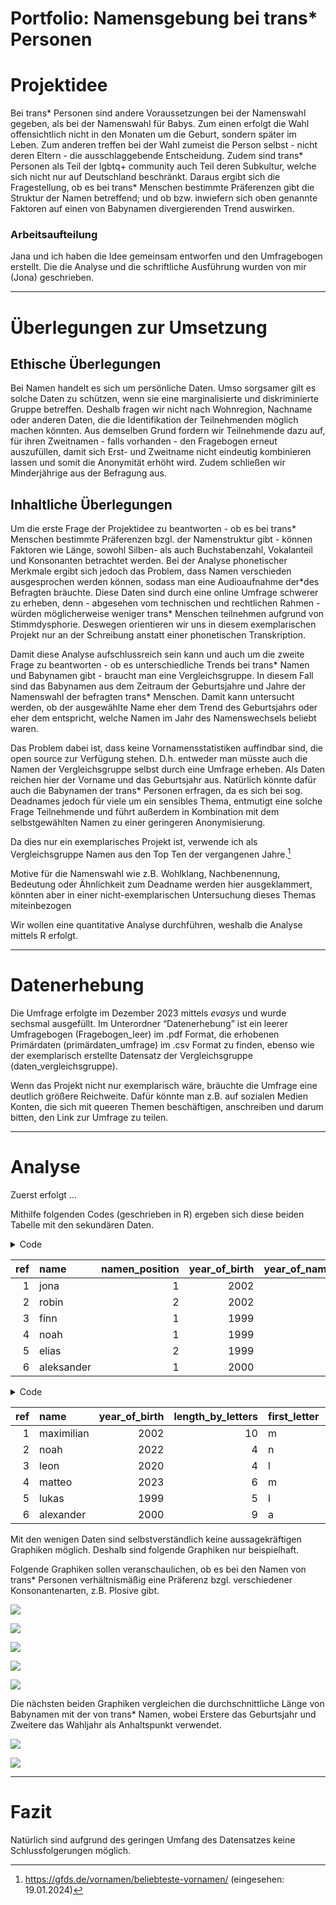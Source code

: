 # Portfolio: Namensgebung bei trans\* Personen

# Projektidee

Bei trans\* Personen sind andere Voraussetzungen bei der Namenswahl
gegeben, als bei der Namenswahl für Babys. Zum einen erfolgt die Wahl
offensichtlich nicht in den Monaten um die Geburt, sondern später im
Leben. Zum anderen treffen bei der Wahl zumeist die Person selbst -
nicht deren Eltern - die ausschlaggebende Entscheidung. Zudem sind
trans\* Personen als Teil der lgbtq+ community auch Teil deren
Subkultur, welche sich nicht nur auf Deutschland beschränkt. Daraus
ergibt sich die Fragestellung, ob es bei trans\* Menschen bestimmte
Präferenzen gibt die Struktur der Namen betreffend; und ob bzw.
inwiefern sich oben genannte Faktoren auf einen von Babynamen
divergierenden Trend auswirken.

### Arbeitsaufteilung

Jana und ich haben die Idee gemeinsam entworfen und den Umfragebogen
erstellt. Die die Analyse und die schriftliche Ausführung wurden von mir
(Jona) geschrieben.

------------------------------------------------------------------------

# Überlegungen zur Umsetzung

## Ethische Überlegungen

Bei Namen handelt es sich um persönliche Daten. Umso sorgsamer gilt es
solche Daten zu schützen, wenn sie eine marginalisierte und
diskriminierte Gruppe betreffen. Deshalb fragen wir nicht nach
Wohnregion, Nachname oder anderen Daten, die die Identifikation der
Teilnehmenden möglich machen könnten. Aus demselben Grund fordern wir
Teilnehmende dazu auf, für ihren Zweitnamen - falls vorhanden - den
Fragebogen erneut auszufüllen, damit sich Erst- und Zweitname nicht
eindeutig kombinieren lassen und somit die Anonymität erhöht wird. Zudem
schließen wir Minderjährige aus der Befragung aus.

## Inhaltliche Überlegungen

Um die erste Frage der Projektidee zu beantworten - ob es bei trans\*
Menschen bestimmte Präferenzen bzgl. der Namenstruktur gibt - können
Faktoren wie Länge, sowohl Silben- als auch Buchstabenzahl, Vokalanteil
und Konsonanten betrachtet werden. Bei der Analyse phonetischer Merkmale
ergibt sich jedoch das Problem, dass Namen verschieden ausgesprochen
werden können, sodass man eine Audioaufnahme der\*des Befragten
bräuchte. Diese Daten sind durch eine online Umfrage schwerer zu
erheben, denn - abgesehen vom technischen und rechtlichen Rahmen -
würden möglicherweise weniger trans\* Menschen teilnehmen aufgrund von
Stimmdysphorie. Deswegen orientieren wir uns in diesem exemplarischen
Projekt nur an der Schreibung anstatt einer phonetischen Transkription.

Damit diese Analyse aufschlussreich sein kann und auch um die zweite
Frage zu beantworten - ob es unterschiedliche Trends bei trans\* Namen
und Babynamen gibt - braucht man eine Vergleichsgruppe. In diesem Fall
sind das Babynamen aus dem Zeitraum der Geburtsjahre und Jahre der
Namenswahl der befragten trans\* Menschen. Damit kann untersucht werden,
ob der ausgewählte Name eher dem Trend des Geburtsjahrs oder eher dem
entspricht, welche Namen im Jahr des Namenswechsels beliebt waren.

Das Problem dabei ist, dass keine Vornamensstatistiken auffindbar sind,
die open source zur Verfügung stehen. D.h. entweder man müsste auch die
Namen der Vergleichsgruppe selbst durch eine Umfrage erheben. Als Daten
reichen hier der Vorname und das Geburtsjahr aus. Natürlich könnte dafür
auch die Babynamen der trans\* Personen erfragen, da es sich bei sog.
Deadnames jedoch für viele um ein sensibles Thema, entmutigt eine solche
Frage Teilnehmende und führt außerdem in Kombination mit dem
selbstgewählten Namen zu einer geringeren Anonymisierung.

Da dies nur ein exemplarisches Projekt ist, verwende ich als
Vergleichsgruppe Namen aus den Top Ten der vergangenen Jahre.[^1]

Motive für die Namenswahl wie z.B. Wohlklang, Nachbenennung, Bedeutung
oder Ähnlichkeit zum Deadname werden hier ausgeklammert, könnten aber in
einer nicht-exemplarischen Untersuchung dieses Themas miteinbezogen

Wir wollen eine quantitative Analyse durchführen, weshalb die Analyse
mittels R erfolgt.

------------------------------------------------------------------------

# Datenerhebung

Die Umfrage erfolgte im Dezember 2023 mittels *evasys* und wurde
sechsmal ausgefüllt. Im Unterordner “Datenerhebung” ist ein leerer
Umfragebogen (Fragebogen_leer) im .pdf Format, die erhobenen Primärdaten
(primärdaten_umfrage) im .csv Format zu finden, ebenso wie der
exemplarisch erstellte Datensatz der Vergleichsgruppe
(daten_vergleichsgruppe).

Wenn das Projekt nicht nur exemplarisch wäre, bräuchte die Umfrage eine
deutlich größere Reichweite. Dafür könnte man z.B. auf sozialen Medien
Konten, die sich mit queeren Themen beschäftigen, anschreiben und darum
bitten, den Link zur Umfrage zu teilen.

------------------------------------------------------------------------

# Analyse

Zuerst erfolgt …

Mithilfe folgenden Codes (geschrieben in R) ergeben sich diese beiden
Tabelle mit den sekundären Daten.

<details>
<summary>Code</summary>

``` r
library(tidyverse)
library(readr)
# import data sets
show_col_types = FALSE
primärdaten_umfrage <- read_csv("primärdaten_umfrage.csv")
daten_vergleichsgruppe <- read_delim("daten_vergleichsgruppe.csv", 
                                     delim = ";", escape_double = FALSE, trim_ws = TRUE)

# tidy data
transnames <- primärdaten_umfrage |> 
  select(-(zeitstempel:datensatz_ursprung))

transnames$name <- tolower(transnames$name)
daten_vergleichsgruppe$name <- tolower(daten_vergleichsgruppe$name)

# function to analyze tibble
analyse_names <- function(tbl) {
  tbl|> 
  mutate(length_by_letters = str_length(name),
         first_letter = str_extract(name, "^\\w"),
         last_letter = str_extract(name, "\\w$"),
         vowel_prop = (str_count(name, "[aeiou]")/str_length(name)),
         kons_plosiv = str_count(name, "[pbtdkg]"),
         kons_nasal = str_count(name, "[mn]"),
         kons_frikativ = str_count(name, "[fvsz]"),
         kons_vibrant = str_count(name, "[r]"),
         kons_approximant = str_count(name, "[lj]")
  )}

# analyzing transnames and vergleichsgruppe
transnames_analysed <- analyse_names(transnames)
vergleichsgruppe_analysed <- analyse_names(daten_vergleichsgruppe)

# output
knitr::kable(transnames_analysed,)
```

</details>

| ref | name       | namen_position | year_of_birth | year_of_name_change | maennlich | weiblich | transmaskulin | transfeminin | nicht_binaer | agender | genderfluid | anders_gender | anders_genderidentity_specified | length_by_letters | first_letter | last_letter | vowel_prop | kons_plosiv | kons_nasal | kons_frikativ | kons_vibrant | kons_approximant |
|----:|:-----------|---------------:|--------------:|--------------------:|----------:|---------:|--------------:|-------------:|-------------:|--------:|------------:|--------------:|:--------------------------------|------------------:|:-------------|:------------|-----------:|------------:|-----------:|--------------:|-------------:|-----------------:|
|   1 | jona       |              1 |          2002 |                2022 |         0 |        0 |             1 |            0 |            0 |       0 |           0 |             0 | NA                              |                 4 | j            | a           |       0.50 |           0 |          1 |             0 |            0 |                1 |
|   2 | robin      |              2 |          2002 |                2022 |         0 |        0 |             1 |            0 |            0 |       0 |           0 |             0 | NA                              |                 5 | r            | n           |       0.40 |           1 |          1 |             0 |            1 |                0 |
|   3 | finn       |              1 |          1999 |                2020 |         0 |        0 |             1 |            0 |            1 |       0 |           0 |             0 | NA                              |                 4 | f            | n           |       0.25 |           0 |          2 |             1 |            0 |                0 |
|   4 | noah       |              1 |          1999 |                2014 |         1 |        0 |             0 |            0 |            0 |       0 |           0 |             0 | NA                              |                 4 | n            | h           |       0.50 |           0 |          1 |             0 |            0 |                0 |
|   5 | elias      |              2 |          1999 |                2014 |         1 |        0 |             0 |            0 |            0 |       0 |           0 |             0 | NA                              |                 5 | e            | s           |       0.60 |           0 |          0 |             1 |            0 |                1 |
|   6 | aleksander |              1 |          2000 |                2023 |         1 |        0 |             0 |            0 |            1 |       0 |           0 |             0 | NA                              |                10 | a            | r           |       0.40 |           2 |          1 |             1 |            1 |                1 |

<details>
<summary>Code</summary>

``` r
knitr::kable(vergleichsgruppe_analysed, )
```

</details>

| ref | name       | year_of_birth | length_by_letters | first_letter | last_letter | vowel_prop | kons_plosiv | kons_nasal | kons_frikativ | kons_vibrant | kons_approximant |
|----:|:-----------|--------------:|------------------:|:-------------|:------------|-----------:|------------:|-----------:|--------------:|-------------:|-----------------:|
|   1 | maximilian |          2002 |                10 | m            | n           |  0.5000000 |           0 |          3 |             0 |            0 |                1 |
|   2 | noah       |          2022 |                 4 | n            | h           |  0.5000000 |           0 |          1 |             0 |            0 |                0 |
|   3 | leon       |          2020 |                 4 | l            | n           |  0.5000000 |           0 |          1 |             0 |            0 |                1 |
|   4 | matteo     |          2023 |                 6 | m            | o           |  0.5000000 |           2 |          1 |             0 |            0 |                0 |
|   5 | lukas      |          1999 |                 5 | l            | s           |  0.4000000 |           1 |          0 |             1 |            0 |                1 |
|   6 | alexander  |          2000 |                 9 | a            | r           |  0.4444444 |           1 |          1 |             0 |            1 |                1 |

Mit den wenigen Daten sind selbstverständlich keine aussagekräftigen
Graphiken möglich. Deshalb sind folgende Graphiken nur beispielhaft.

Folgende Graphiken sollen veranschaulichen, ob es bei den Namen von
trans\* Personen verhältnismäßig eine Präferenz bzgl. verschiedener
Konsonantenarten, z.B. Plosive gibt.

![](Portfolio_files/figure-commonmark/unnamed-chunk-2-1.png)

![](Portfolio_files/figure-commonmark/unnamed-chunk-2-2.png)

![](Portfolio_files/figure-commonmark/unnamed-chunk-2-3.png)

![](Portfolio_files/figure-commonmark/unnamed-chunk-2-4.png)

![](Portfolio_files/figure-commonmark/unnamed-chunk-2-5.png)

Die nächsten beiden Graphiken vergleichen die durchschnittliche Länge
von Babynamen mit der von trans\* Namen, wobei Erstere das Geburtsjahr
und Zweitere das Wahljahr als Anhaltspunkt verwendet.

![](Portfolio_files/figure-commonmark/unnamed-chunk-3-1.png)

![](Portfolio_files/figure-commonmark/unnamed-chunk-3-2.png)

------------------------------------------------------------------------

# Fazit

Natürlich sind aufgrund des geringen Umfang des Datensatzes keine
Schlussfolgerungen möglich.

[^1]: https://gfds.de/vornamen/beliebteste-vornamen/ (eingesehen:
    19.01.2024)
